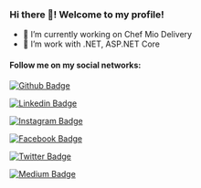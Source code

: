 ### Hi there 👋! Welcome to my profile!

<!--
**gustavoobastos/gustavoobastos** is a ✨ _special_ ✨ repository because its `README.md` (this file) appears on your GitHub profile.

Here are some ideas to get you started:

- 🔭 I’m currently working on ...
- 🌱 I’m currently learning ...
- 👯 I’m looking to collaborate on ...
- 🤔 I’m looking for help with ...
- 💬 Ask me about ...
- 📫 How to reach me: ...
- 😄 Pronouns: ...
- ⚡ Fun fact: ...
-->

- 🔭 I’m currently working on Chef Mio Delivery
- 🌱 I’m work with .NET, ASP.NET Core

#### Follow me on my social networks:
[![Github Badge](https://img.shields.io/badge/-Github-000?style=flat-square&logo=Github&logoColor=white&link=https://github.com/gustavoobastos/)](https://github.com/gustavoobastos/)

[![Linkedin Badge](https://img.shields.io/badge/-LinkedIn-blue?style=flat-square&logo=Linkedin&logoColor=white&link=https://www.linkedin.com/in/gustavoobastos/)](https://www.linkedin.com/in/gustavoobastos/)

[![Instagram Badge](https://img.shields.io/badge/-Instagram-C13584?style=flat-square&labelColor=C13584&logo=instagram&logoColor=white&link=https://www.instagram.com/gustavooliveirabastos/)](https://www.instagram.com/gustavooliveirabastos/)

[![Facebook Badge](https://img.shields.io/badge/-Facebook-blue?style=flat-square&labelColor=blue&logo=facebook&logoColor=white&link=https://www.facebook.com/gustavoobastos/)](https://www.facebook.com/gustavoobastos/)

[![Twitter Badge](https://img.shields.io/badge/-Twitter-blue?style=flat-square&labelColor=blue&logo=twitter&logoColor=white&link=https://twitter.com/gustavoobastos)](https://twitter.com/gustavoobastos)

[![Medium Badge](https://img.shields.io/badge/-Medium-000000?style=flat-square&labelColor=000000&logo=medium&logoColor=white&link=https://medium.com/@gustavoobastos)](https://medium.com/@gustavoobastos)
